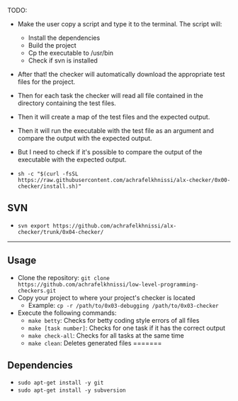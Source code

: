 TODO:
- Make the user copy a script and type it to the terminal. The script will:
  - Install the dependencies
  - Build the project
  - Cp the executable to /usr/bin
  - Check if svn is installed
- After that! the checker will automatically download the appropriate test files for the project.
- Then for each task the checker will read all file contained in the directory containing the test files.
- Then it will create a map of the test files and the expected output.
- Then it will run the executable with the test file as an argument and compare the output with the expected output.
- But I need to check if it's possible to compare the output of the executable with the expected output.

- `sh -c "$(curl -fsSL https://raw.githubusercontent.com/achrafelkhnissi/alx-checker/0x00-checker/install.sh)"`

## SVN
- `svn export https://github.com/achrafelkhnissi/alx-checker/trunk/0x04-checker/` 

---

## Usage
- Clone the repository: `git clone https://github.com/achrafelkhnissi/low-level-programming-checkers.git`
- Copy your project to where your project's checker is located
    - Example: `cp -r /path/to/0x03-debugging /path/to/0x03-checker`
- Execute the following commands:
    - `make betty`: Checks for betty coding style errors of all files
    - `make [task number]`: Checks for one task if it has the correct output
    - `make check-all`: Checks for all tasks at the same time
    - `make clean`: Deletes generated files
=======

## Dependencies
- `sudo apt-get install -y git`
- `sudo apt-get install -y subversion`

[//]: # (- `sudo apt-get install -y curl`)

